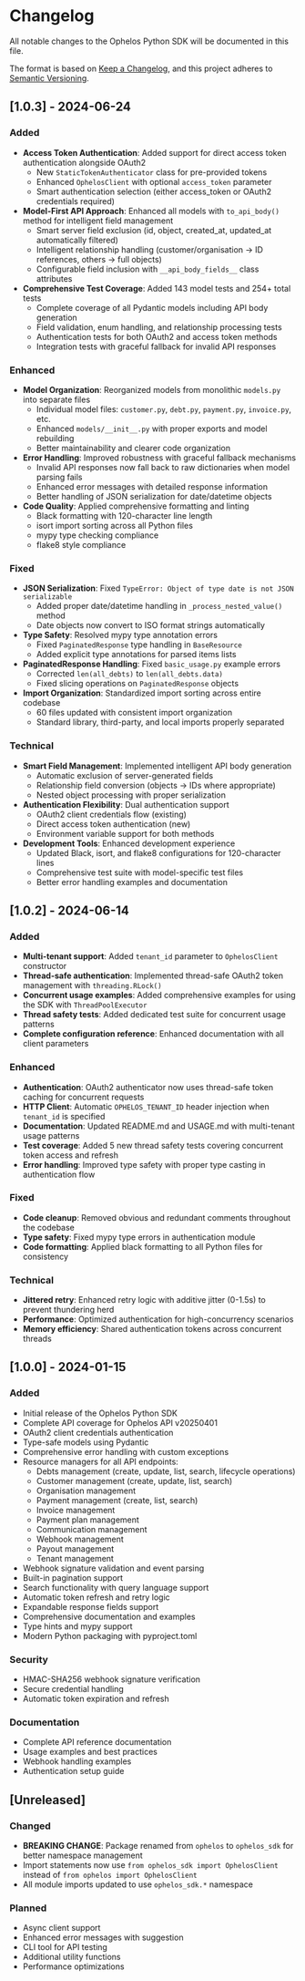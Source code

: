 # Changelog

All notable changes to the Ophelos Python SDK will be documented in this file.

The format is based on [Keep a Changelog](https://keepachangelog.com/en/1.0.0/),
and this project adheres to [Semantic Versioning](https://semver.org/spec/v2.0.0.html).

## [1.0.3] - 2024-06-24

### Added
- **Access Token Authentication**: Added support for direct access token authentication alongside OAuth2
  - New `StaticTokenAuthenticator` class for pre-provided tokens
  - Enhanced `OphelosClient` with optional `access_token` parameter
  - Smart authentication selection (either access_token or OAuth2 credentials required)
- **Model-First API Approach**: Enhanced all models with `to_api_body()` method for intelligent field management
  - Smart server field exclusion (id, object, created_at, updated_at automatically filtered)
  - Intelligent relationship handling (customer/organisation → ID references, others → full objects)
  - Configurable field inclusion with `__api_body_fields__` class attributes
- **Comprehensive Test Coverage**: Added 143 model tests and 254+ total tests
  - Complete coverage of all Pydantic models including API body generation
  - Field validation, enum handling, and relationship processing tests
  - Authentication tests for both OAuth2 and access token methods
  - Integration tests with graceful fallback for invalid API responses

### Enhanced
- **Model Organization**: Reorganized models from monolithic `models.py` into separate files
  - Individual model files: `customer.py`, `debt.py`, `payment.py`, `invoice.py`, etc.
  - Enhanced `models/__init__.py` with proper exports and model rebuilding
  - Better maintainability and clearer code organization
- **Error Handling**: Improved robustness with graceful fallback mechanisms
  - Invalid API responses now fall back to raw dictionaries when model parsing fails
  - Enhanced error messages with detailed response information
  - Better handling of JSON serialization for date/datetime objects
- **Code Quality**: Applied comprehensive formatting and linting
  - Black formatting with 120-character line length
  - isort import sorting across all Python files
  - mypy type checking compliance
  - flake8 style compliance

### Fixed
- **JSON Serialization**: Fixed `TypeError: Object of type date is not JSON serializable`
  - Added proper date/datetime handling in `_process_nested_value()` method
  - Date objects now convert to ISO format strings automatically
- **Type Safety**: Resolved mypy type annotation errors
  - Fixed `PaginatedResponse` type handling in `BaseResource`
  - Added explicit type annotations for parsed items lists
- **PaginatedResponse Handling**: Fixed `basic_usage.py` example errors
  - Corrected `len(all_debts)` to `len(all_debts.data)`
  - Fixed slicing operations on `PaginatedResponse` objects
- **Import Organization**: Standardized import sorting across entire codebase
  - 60 files updated with consistent import organization
  - Standard library, third-party, and local imports properly separated

### Technical
- **Smart Field Management**: Implemented intelligent API body generation
  - Automatic exclusion of server-generated fields
  - Relationship field conversion (objects → IDs where appropriate)
  - Nested object processing with proper serialization
- **Authentication Flexibility**: Dual authentication support
  - OAuth2 client credentials flow (existing)
  - Direct access token authentication (new)
  - Environment variable support for both methods
- **Development Tools**: Enhanced development experience
  - Updated Black, isort, and flake8 configurations for 120-character lines
  - Comprehensive test suite with model-specific test files
  - Better error handling examples and documentation

## [1.0.2] - 2024-06-14

### Added
- **Multi-tenant support**: Added `tenant_id` parameter to `OphelosClient` constructor
- **Thread-safe authentication**: Implemented thread-safe OAuth2 token management with `threading.RLock()`
- **Concurrent usage examples**: Added comprehensive examples for using the SDK with `ThreadPoolExecutor`
- **Thread safety tests**: Added dedicated test suite for concurrent usage patterns
- **Complete configuration reference**: Enhanced documentation with all client parameters

### Enhanced
- **Authentication**: OAuth2 authenticator now uses thread-safe token caching for concurrent requests
- **HTTP Client**: Automatic `OPHELOS_TENANT_ID` header injection when `tenant_id` is specified
- **Documentation**: Updated README.md and USAGE.md with multi-tenant usage patterns
- **Test coverage**: Added 5 new thread safety tests covering concurrent token access and refresh
- **Error handling**: Improved type safety with proper type casting in authentication flow

### Fixed
- **Code cleanup**: Removed obvious and redundant comments throughout the codebase
- **Type safety**: Fixed mypy type errors in authentication module
- **Code formatting**: Applied black formatting to all Python files for consistency

### Technical
- **Jittered retry**: Enhanced retry logic with additive jitter (0-1.5s) to prevent thundering herd
- **Performance**: Optimized authentication for high-concurrency scenarios
- **Memory efficiency**: Shared authentication tokens across concurrent threads

## [1.0.0] - 2024-01-15

### Added
- Initial release of the Ophelos Python SDK
- Complete API coverage for Ophelos API v20250401
- OAuth2 client credentials authentication
- Type-safe models using Pydantic
- Comprehensive error handling with custom exceptions
- Resource managers for all API endpoints:
  - Debts management (create, update, list, search, lifecycle operations)
  - Customer management (create, update, list, search)
  - Organisation management
  - Payment management (create, list, search)
  - Invoice management
  - Payment plan management
  - Communication management
  - Webhook management
  - Payout management
  - Tenant management
- Webhook signature validation and event parsing
- Built-in pagination support
- Search functionality with query language support
- Automatic token refresh and retry logic
- Expandable response fields support
- Comprehensive documentation and examples
- Type hints and mypy support
- Modern Python packaging with pyproject.toml

### Security
- HMAC-SHA256 webhook signature verification
- Secure credential handling
- Automatic token expiration and refresh

### Documentation
- Complete API reference documentation
- Usage examples and best practices
- Webhook handling examples
- Authentication setup guide

## [Unreleased]

### Changed
- **BREAKING CHANGE**: Package renamed from `ophelos` to `ophelos_sdk` for better namespace management
- Import statements now use `from ophelos_sdk import OphelosClient` instead of `from ophelos import OphelosClient`
- All module imports updated to use `ophelos_sdk.*` namespace

### Planned
- Async client support
- Enhanced error messages with suggestion
- CLI tool for API testing
- Additional utility functions
- Performance optimizations 
